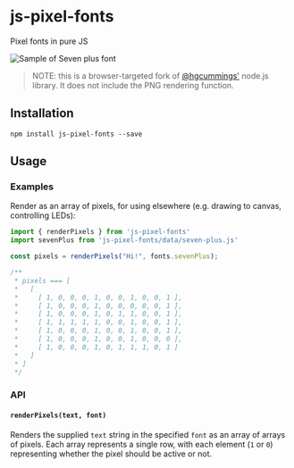 # js-pixel-fonts
Pixel fonts in pure JS

![Sample of Seven plus font](https://github.com/barthy-koeln/pixel-fonts/raw/main/samples/sevenPlus.png)

> NOTE: this is a browser-targeted fork of [@hgcummings'](https://github.com/hgcummings/pixel-fonts) node.js library. It does not include the PNG rendering function.

## Installation

```npm install js-pixel-fonts --save```

## Usage

### Examples

Render as an array of pixels, for using elsewhere (e.g. drawing to canvas, controlling LEDs):

```javascript
import { renderPixels } from 'js-pixel-fonts'
import sevenPlus from 'js-pixel-fonts/data/seven-plus.js'

const pixels = renderPixels("Hi!", fonts.sevenPlus);

/**
 * pixels === [
 *   [
 *     [ 1, 0, 0, 0, 1, 0, 0, 1, 0, 0, 1 ],
 *     [ 1, 0, 0, 0, 1, 0, 0, 0, 0, 0, 1 ],
 *     [ 1, 0, 0, 0, 1, 0, 1, 1, 0, 0, 1 ],
 *     [ 1, 1, 1, 1, 1, 0, 0, 1, 0, 0, 1 ],
 *     [ 1, 0, 0, 0, 1, 0, 0, 1, 0, 0, 1 ],
 *     [ 1, 0, 0, 0, 1, 0, 0, 1, 0, 0, 0 ],
 *     [ 1, 0, 0, 0, 1, 0, 1, 1, 1, 0, 1 ]
 *   ]
 * ]
 */
```

### API

#### `renderPixels(text, font)`

Renders the supplied `text` string in the specified `font` as an array of arrays of pixels. Each array represents a single row, with each element (`1` or `0`) representing whether the pixel should be active or not.